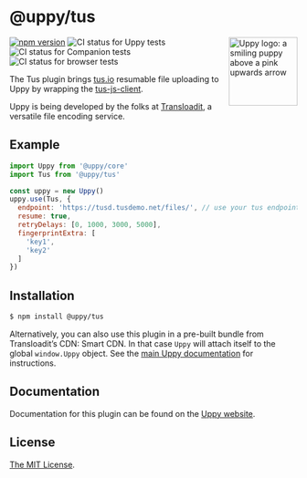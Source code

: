 # @uppy/tus

<img src="https://uppy.io/img/logo.svg" width="120" alt="Uppy logo: a smiling puppy above a pink upwards arrow" align="right">

[![npm version](https://img.shields.io/npm/v/@uppy/tus.svg?style=flat-square)](https://www.npmjs.com/package/@uppy/tus)
![CI status for Uppy tests](https://github.com/transloadit/uppy/workflows/CI/badge.svg)
![CI status for Companion tests](https://github.com/transloadit/uppy/workflows/Companion/badge.svg)
![CI status for browser tests](https://github.com/transloadit/uppy/workflows/End-to-end%20tests/badge.svg)

The Tus plugin brings [tus.io][] resumable file uploading to Uppy by wrapping
the [tus-js-client][].

Uppy is being developed by the folks at [Transloadit](https://transloadit.com),
a versatile file encoding service.

## Example

```js
import Uppy from '@uppy/core'
import Tus from '@uppy/tus'

const uppy = new Uppy()
uppy.use(Tus, {
  endpoint: 'https://tusd.tusdemo.net/files/', // use your tus endpoint here
  resume: true,
  retryDelays: [0, 1000, 3000, 5000],
  fingerprintExtra: [
    'key1',
    'key2'
  ]
})
```

## Installation

```bash
$ npm install @uppy/tus
```

Alternatively, you can also use this plugin in a pre-built bundle from
Transloadit’s CDN: Smart CDN. In that case `Uppy` will attach itself to the
global `window.Uppy` object. See the
[main Uppy documentation](https://uppy.io/docs/#Installation) for instructions.

## Documentation

Documentation for this plugin can be found on the
[Uppy website](https://uppy.io/docs/tus).

## License

[The MIT License](./LICENSE).

[tus.io]: https://tus.io
[tus-js-client]: https://github.com/tus/tus-js-client
